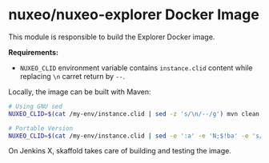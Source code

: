nuxeo/nuxeo-explorer Docker Image
===================================

This module is responsible to build the Explorer Docker image.

**Requirements:**
- `NUXEO_CLID` environment variable contains `instance.clid` content while replacing `\n` carret return by `--`.

Locally, the image can be built with Maven:
```bash
# Using GNU sed
NUXEO_CLID=$(cat /my-env/instance.clid | sed -z 's/\n/--/g') mvn clean install

# Portable Version
NUXEO_CLID=$(cat /my-env/instance.clid | sed -e ':a' -e 'N;$!ba' -e 's/\n/--/') mvn clean install
```

On Jenkins X, skaffold takes care of building and testing the image.

